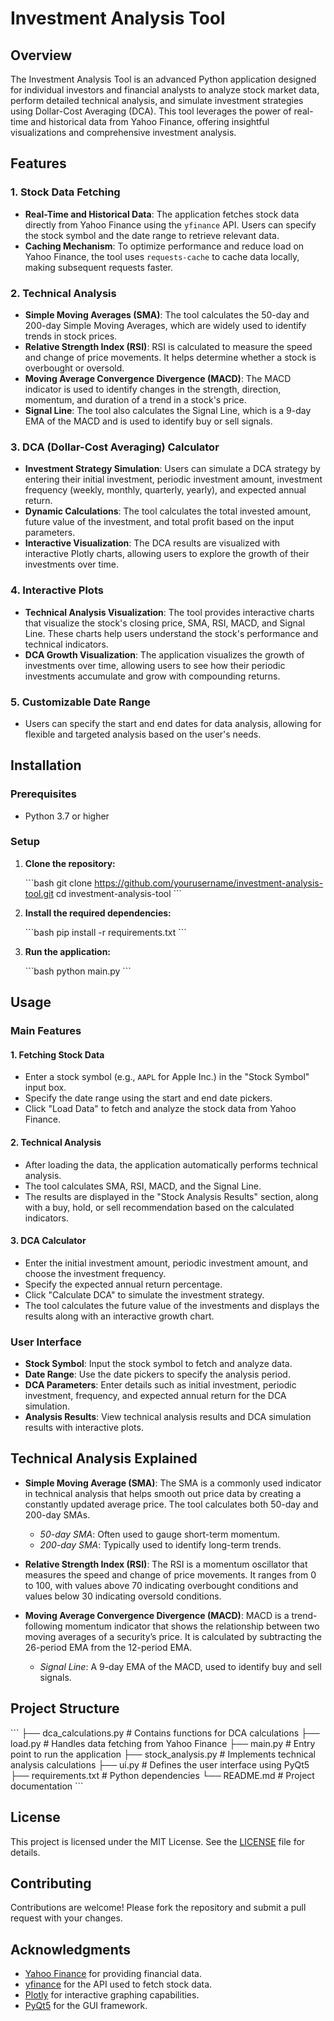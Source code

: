 
# Investment Analysis Tool

## Overview

The Investment Analysis Tool is an advanced Python application designed for individual investors and financial analysts to analyze stock market data, perform detailed technical analysis, and simulate investment strategies using Dollar-Cost Averaging (DCA). This tool leverages the power of real-time and historical data from Yahoo Finance, offering insightful visualizations and comprehensive investment analysis.

## Features

### 1. **Stock Data Fetching**
   - **Real-Time and Historical Data**: The application fetches stock data directly from Yahoo Finance using the `yfinance` API. Users can specify the stock symbol and the date range to retrieve relevant data.
   - **Caching Mechanism**: To optimize performance and reduce load on Yahoo Finance, the tool uses `requests-cache` to cache data locally, making subsequent requests faster.

### 2. **Technical Analysis**
   - **Simple Moving Averages (SMA)**: The tool calculates the 50-day and 200-day Simple Moving Averages, which are widely used to identify trends in stock prices.
   - **Relative Strength Index (RSI)**: RSI is calculated to measure the speed and change of price movements. It helps determine whether a stock is overbought or oversold.
   - **Moving Average Convergence Divergence (MACD)**: The MACD indicator is used to identify changes in the strength, direction, momentum, and duration of a trend in a stock's price.
   - **Signal Line**: The tool also calculates the Signal Line, which is a 9-day EMA of the MACD and is used to identify buy or sell signals.

### 3. **DCA (Dollar-Cost Averaging) Calculator**
   - **Investment Strategy Simulation**: Users can simulate a DCA strategy by entering their initial investment, periodic investment amount, investment frequency (weekly, monthly, quarterly, yearly), and expected annual return.
   - **Dynamic Calculations**: The tool calculates the total invested amount, future value of the investment, and total profit based on the input parameters.
   - **Interactive Visualization**: The DCA results are visualized with interactive Plotly charts, allowing users to explore the growth of their investments over time.

### 4. **Interactive Plots**
   - **Technical Analysis Visualization**: The tool provides interactive charts that visualize the stock's closing price, SMA, RSI, MACD, and Signal Line. These charts help users understand the stock's performance and technical indicators.
   - **DCA Growth Visualization**: The application visualizes the growth of investments over time, allowing users to see how their periodic investments accumulate and grow with compounding returns.

### 5. **Customizable Date Range**
   - Users can specify the start and end dates for data analysis, allowing for flexible and targeted analysis based on the user's needs.

## Installation

### Prerequisites

- Python 3.7 or higher

### Setup

1. **Clone the repository:**

    \`\`\`bash
    git clone https://github.com/yourusername/investment-analysis-tool.git
    cd investment-analysis-tool
    \`\`\`

2. **Install the required dependencies:**

    \`\`\`bash
    pip install -r requirements.txt
    \`\`\`

3. **Run the application:**

    \`\`\`bash
    python main.py
    \`\`\`

## Usage

### Main Features

#### 1. **Fetching Stock Data**
   - Enter a stock symbol (e.g., `AAPL` for Apple Inc.) in the "Stock Symbol" input box.
   - Specify the date range using the start and end date pickers.
   - Click "Load Data" to fetch and analyze the stock data from Yahoo Finance.

#### 2. **Technical Analysis**
   - After loading the data, the application automatically performs technical analysis.
   - The tool calculates SMA, RSI, MACD, and the Signal Line.
   - The results are displayed in the "Stock Analysis Results" section, along with a buy, hold, or sell recommendation based on the calculated indicators.

#### 3. **DCA Calculator**
   - Enter the initial investment amount, periodic investment amount, and choose the investment frequency.
   - Specify the expected annual return percentage.
   - Click "Calculate DCA" to simulate the investment strategy.
   - The tool calculates the future value of the investments and displays the results along with an interactive growth chart.

### User Interface

- **Stock Symbol**: Input the stock symbol to fetch and analyze data.
- **Date Range**: Use the date pickers to specify the analysis period.
- **DCA Parameters**: Enter details such as initial investment, periodic investment, frequency, and expected annual return for the DCA simulation.
- **Analysis Results**: View technical analysis results and DCA simulation results with interactive plots.

## Technical Analysis Explained

- **Simple Moving Average (SMA)**: The SMA is a commonly used indicator in technical analysis that helps smooth out price data by creating a constantly updated average price. The tool calculates both 50-day and 200-day SMAs.
  - *50-day SMA*: Often used to gauge short-term momentum.
  - *200-day SMA*: Typically used to identify long-term trends.

- **Relative Strength Index (RSI)**: The RSI is a momentum oscillator that measures the speed and change of price movements. It ranges from 0 to 100, with values above 70 indicating overbought conditions and values below 30 indicating oversold conditions.

- **Moving Average Convergence Divergence (MACD)**: MACD is a trend-following momentum indicator that shows the relationship between two moving averages of a security’s price. It is calculated by subtracting the 26-period EMA from the 12-period EMA.
  - *Signal Line*: A 9-day EMA of the MACD, used to identify buy and sell signals.

## Project Structure

\`\`\`
├── dca_calculations.py  # Contains functions for DCA calculations
├── load.py              # Handles data fetching from Yahoo Finance
├── main.py              # Entry point to run the application
├── stock_analysis.py    # Implements technical analysis calculations
├── ui.py                # Defines the user interface using PyQt5
├── requirements.txt     # Python dependencies
└── README.md            # Project documentation
\`\`\`

## License

This project is licensed under the MIT License. See the [LICENSE](LICENSE) file for details.

## Contributing

Contributions are welcome! Please fork the repository and submit a pull request with your changes.

## Acknowledgments

- [Yahoo Finance](https://finance.yahoo.com) for providing financial data.
- [yfinance](https://pypi.org/project/yfinance/) for the API used to fetch stock data.
- [Plotly](https://plotly.com/python/) for interactive graphing capabilities.
- [PyQt5](https://pypi.org/project/PyQt5/) for the GUI framework.
